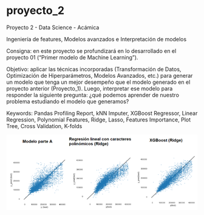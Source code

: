 # proyecto_2
Proyecto 2 - Data Science - Acámica

Ingeniería de features, Modelos avanzados e Interpretación de modelos

Consigna: en este proyecto se profundizará en lo desarrollado en el proyecto 01 (“Primer modelo de Machine Learning”). 

Objetivo: aplicar las técnicas incorporadas (Transformación de Datos, Optimización de Hiperparámetros, Modelos Avanzados, etc.) para generar un modelo que tenga un mejor desempeño que el modelo generado en el proyecto anterior (Proyecto_1). Luego, interpretar ese modelo para responder la siguiente pregunta: ¿qué podemos aprender de nuestro problema estudiando el modelo que generamos?

Keywords: Pandas Profiling Report, kNN Imputer, XGBoost Regressor, Linear Regression, Polynomial Features, Ridge, Lasso, Features Importance, Plot Tree, Cross Validation, K-folds

![Image](https://github.com/victoriacabodevila/proyecto_2/blob/main/Image_2.png)